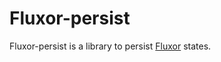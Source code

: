 # Fluxor-persist

Fluxor-persist is a library to persist [Fluxor](https://raw.githubusercontent.com/mrpmorris/Fluxor) states.
